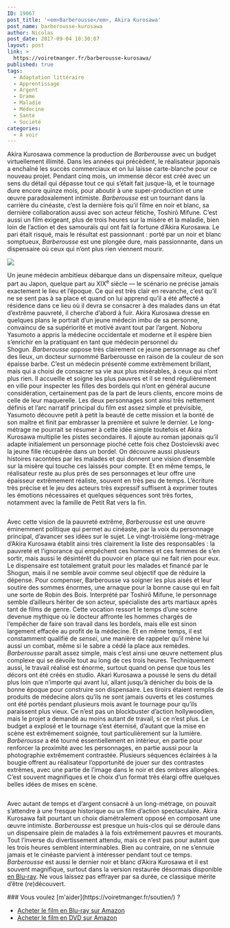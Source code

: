 ```yaml
---
ID: 19067
post_title: '<em>Barberousse</em>, Akira Kurosawa'
post_name: barberousse-kurosawa
author: Nicolas
post_date: 2017-09-04 10:30:07
layout: post
link: >
  https://voiretmanger.fr/barberousse-kurosawa/
published: true
tags:
  - Adaptation littéraire
  - Apprentissage
  - Argent
  - Drame
  - Maladie
  - Médecine
  - Santé
  - Société
categories:
  - À voir
---
```

Akira Kurosawa commence la production de *Barberousse* avec un budget virtuellement illimité. Dans les années qui précèdent, le réalisateur japonais a enchaîné les succès commerciaux et on lui laisse carte-blanche pour ce nouveau projet. Pendant cinq mois, un immense décor est créé avec un sens du détail qui dépasse tout ce qui s’était fait jusque-là, et le tournage dure encore quinze mois, pour aboutir à une super-production et une œuvre paradoxalement intimiste. *Barberousse* est un tournant dans la carrière du cinéaste, c’est la dernière fois qu’il filme en noir et blanc, sa dernière collaboration aussi avec son acteur fétiche, Toshirō Mifune. C’est aussi un film exigeant, plus de trois heures sur la misère et la maladie, bien loin de l’action et des samouraïs qui ont fait la fortune d’Akira Kurosawa. Le pari était risqué, mais le résultat est passionnant : porté par un noir et blanc somptueux, *Barberousse* est une plongée dure, mais passionnante, dans un dispensaire où ceux qui n’ont plus rien viennent mourir. 


<a href="https://fr.wikipedia.org/wiki/Barberousse_(film,_1965)"><img src="https://voiretmanger.fr/wp-content/uploads/2017/09/barberousse-kurosawa.jpg"/></a>


Un jeune médecin ambitieux débarque dans un dispensaire miteux, quelque part au Japon, quelque part au XIX<sup>e</sup> siècle — le scénario ne précise jamais exactement le lieu et l’époque. Ce qui est très clair en revanche, c’est qu’il ne se sent pas à sa place et quand on lui apprend qu’il a été affecté à résidence dans ce lieu où il devra se consacrer à des malades dans un état d’extrême pauvreté, il cherche d’abord à fuir. Akira Kurosawa dresse en quelques plans le portrait d’un jeune médecin imbu de sa personne, convaincu de sa supériorité et motivé avant tout par l’argent. Noboru Yasumoto a appris la médecine occidentale et moderne et il espère bien s’enrichir en la pratiquant en tant que médecin personnel du Shogun. *Barberousse* oppose très clairement ce jeune personnage au chef des lieux, un docteur surnommé Barberousse en raison de la couleur de son épaisse barbe. C’est un médecin présenté comme extrêmement brillant, mais qui a choisi de consacrer sa vie aux plus misérables, à ceux qui n’ont plus rien. Il accueille et soigne les plus pauvres et il se rend régulièrement en ville pour inspecter les filles des bordels qui n’ont en général aucune considération, certainement pas de la part de leurs clients, encore moins de celle de leur maquerelle. Les deux personnages sont ainsi très nettement définis et l’arc narratif principal du film est assez simple et prévisible, Yasumoto découvre petit à petit la beauté de cette mission et la bonté de son maître et finit par embrasser la première et suivre le dernier. Le long-métrage ne pourrait se résumer à cette idée simple toutefois et Akira Kurosawa multiplie les pistes secondaires. Il ajoute au roman japonais qu’il adapte initialement un personnage pioché cette fois chez Dostoïevski avec la jeune fille récupérée dans un bordel. On découvre aussi plusieurs histoires racontées par les malades et qui donnent une vision d’ensemble sur la misère qui touche ces laissés pour compte. Et en même temps, le réalisateur reste au plus près de ses personnages et leur offre une épaisseur extrêmement réaliste, souvent en très peu de temps. L’écriture très précise et le jeu des acteurs très expressif suffisent à exprimer toutes les émotions nécessaires et quelques séquences sont très fortes, notamment avec la famille de Petit Rat vers la fin. 


<img src="https://voiretmanger.fr/wp-content/uploads/2017/09/barberousse-akira-kurosawa.jpg" alt="" />


Avec cette vision de la pauvreté extrême, *Barberousse* est une œuvre éminemment politique qui permet au cinéaste, par la voix du personnage principal, d’avancer ses idées sur le sujet. Le vingt-troisième long-métrage d’Akira Kurosawa établit ainsi très clairement la liste des responsables : la pauvreté et l’ignorance qui empêchent ces hommes et ces femmes de s’en sortir, mais aussi le désintérêt du pouvoir en place qui ne fait rien pour eux. Le dispensaire est totalement gratuit pour les malades et financé par le Shogun, mais il ne semble avoir comme seul objectif que de réduire la dépense. Pour compenser, Barberousse va soigner les plus aisés et leur soutire des sommes énormes, une arnaque pour la bonne cause qui en fait une sorte de Robin des Bois. Interprété par Toshirō Mifune, le personnage semble d’ailleurs hériter de son acteur, spécialiste des arts martiaux après tant de films de genre. Cette vocation ressort le temps d’une scène devenue mythique où le docteur affronte les hommes chargés de l’empêcher de faire son travail dans les bordels, mais elle est sinon largement effacée au profit de la médecine. Et en même temps, il est constamment qualifié de *sensei*, une manière de rappeler qu’il mène lui aussi un combat, même si le sabre a cédé la place aux remèdes. *Barberousse* paraît assez simple, mais c’est ainsi une œuvre nettement plus complexe qui se dévoile tout au long de ces trois heures. Techniquement aussi, le travail réalisé est énorme, surtout quand on pense que tous les décors ont été créés en studio. Akari Kurosawa a poussé le sens du détail plus loin que n’importe qui avant lui, allant jusqu’à dénicher du bois de la bonne époque pour construire son dispensaire. Les tiroirs étaient remplis de produits de médecine alors qu’ils ne sont jamais ouverts et les costumes ont été portés pendant plusieurs mois avant le tournage pour qu’ils paraissent plus vieux. Ce n’est pas un blockbuster d’action hollywoodien, mais le projet a demandé au moins autant de travail, si ce n’est plus. Le budget a explosé et le tournage s’est éternisé, d’autant que la mise en scène est extrêmement soignée, tout particulièrement sur la lumière. *Barberousse* a été tourné essentiellement en intérieur, en partie pour renforcer la proximité avec les personnages, en partie aussi pour la photographie extrêmement contrastée. Plusieurs séquences éclairées à la bougie offrent au réalisateur l’opportunité de jouer sur des contrastes extrêmes, avec une partie de l’image dans le noir et des ombres allongées. C’est souvent magnifiques et le choix d’un format très élargi offre quelques belles idées de mises en scène.

<img src="https://voiretmanger.fr/wp-content/uploads/2017/09/barberousse-toshiro-mifume.jpg" alt="" class="aligncenter size-full wp-image-19088" />

Avec autant de temps et d’argent consacré à un long-métrage, on pouvait s’attendre à une fresque historique ou un film d’action spectaculaire. Akira Kurosawa fait pourtant un choix diamétralement opposé en composant une œuvre intimiste. *Barberousse* est presque un huis-clos qui se déroule dans un dispensaire plein de malades à la fois extrêmement pauvres et mourants. Tout l’inverse du divertissement attendu, mais ce n’est pas pour autant que les trois heures semblent interminables. Bien au contraire, on ne s’ennuie jamais et le cinéaste parvient à intéresser pendant tout ce temps. *Barberousse* est aussi le dernier noir et blanc d’Akira Kurosawa et il est souvent magnifique, surtout dans la version restaurée désormais disponible [en Blu-ray](http://amzn.to/2x2JM22). Ne vous laissez pas effrayer par sa durée, ce classique mérite d’être (re)découvert.

<div class="amazon" markdown="1">
### Vous voulez [m'aider](https://voiretmanger.fr/soutien/) ?

- [Acheter le film en Blu-ray sur Amazon](http://amzn.to/2x2JM22)
- [Acheter le film en DVD sur Amazon](http://amzn.to/2eAaUOl)
</div>